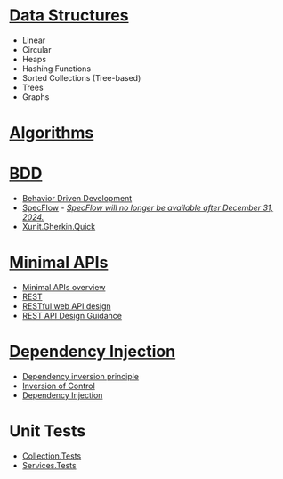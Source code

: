 # [Data Structures](https://github.com/KrisNie/CsharpDemo/blob/master/Collections/DataStructure)

- Linear
- Circular
- Heaps
- Hashing Functions
- Sorted Collections (Tree-based)
- Trees
- Graphs

# [Algorithms](https://github.com/KrisNie/CsharpDemo/blob/master/Collections/Algorithm)

# [BDD](https://github.com/KrisNie/CsharpDemo/blob/master/Services.Specs)

- [Behavior Driven Development](https://en.wikipedia.org/wiki/Behavior-driven_development)
- [SpecFlow](https://specflow.org/) - *[SpecFlow will no longer be available after December 31, 2024.](https://support-hub.tricentis.com/open?id=post&number=NEW0001432)*
- [Xunit.Gherkin.Quick](https://github.com/ttutisani/Xunit.Gherkin.Quick)

# [Minimal APIs](https://github.com/KrisNie/CsharpDemo/blob/master/MinimalAPIs)

- [Minimal APIs overview](https://learn.microsoft.com/en-us/aspnet/core/fundamentals/minimal-apis/overview)
- [REST](https://en.wikipedia.org/wiki/REST)
- [RESTful web API design](https://learn.microsoft.com/en-us/azure/architecture/best-practices/api-design)
- [REST API Design Guidance](https://microsoft.github.io/code-with-engineering-playbook/design/design-patterns/rest-api-design-guidance/)

# [Dependency Injection](https://github.com/KrisNie/CsharpDemo/blob/master/Services/CompositionRoot.cs)

- [Dependency inversion principle](https://en.wikipedia.org/wiki/Dependency_inversion_principle)
- [Inversion of Control](https://en.wikipedia.org/wiki/Inversion_of_control)
- [Dependency Injection](https://en.wikipedia.org/wiki/Dependency_injection)

# Unit Tests

- [Collection.Tests](https://github.com/KrisNie/CsharpDemo/blob/2e0e1fc26dceea1fde58b4cee16a6c2c3007f11a/Collection.Tests)
- [Services.Tests](https://github.com/KrisNie/CsharpDemo/blob/2e0e1fc26dceea1fde58b4cee16a6c2c3007f11a/Services.Tests)
